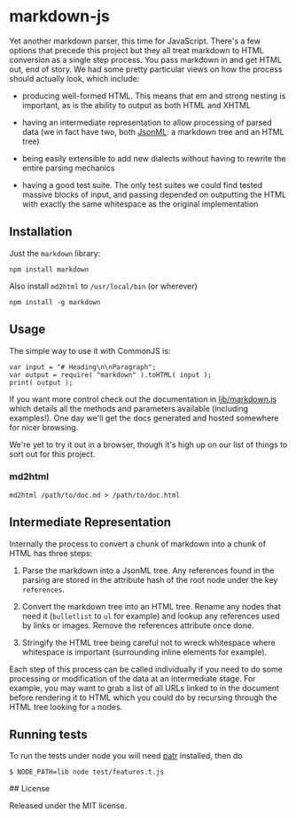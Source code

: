 markdown-js
===========

Yet another markdown parser, this time for JavaScript. There's a few
options that precede this project but they all treat markdown to HTML
conversion as a single step process. You pass markdown in and get HTML
out, end of story. We had some pretty particular views on how the
process should actually look, which include:

  * producing well-formed HTML. This means that em and strong nesting is
    important, as is the ability to output as both HTML and XHTML

  * having an intermediate representation to allow processing of parsed
    data (we in fact have two, both [JsonML]: a markdown tree and an
    HTML tree)

  * being easily extensible to add new dialects without having to
    rewrite the entire parsing mechanics

  * having a good test suite. The only test suites we could find tested
    massive blocks of input, and passing depended on outputting the HTML
    with exactly the same whitespace as the original implementation

[JsonML]: http://jsonml.org/ "JSON Markup Language"

## Installation

Just the `markdown` library:

    npm install markdown

Also install `md2html` to `/usr/local/bin` (or wherever)

    npm install -g markdown

## Usage

The simple way to use it with CommonJS is:

    var input = "# Heading\n\nParagraph";
    var output = require( "markdown" ).toHTML( input );
    print( output );

If you want more control check out the documentation in
[lib/markdown.js] which details all the methods and parameters
available (including examples!). One day we'll get the docs generated
and hosted somewhere for nicer browsing.

We're yet to try it out in a browser, though it's high up on our list of
things to sort out for this project.

### md2html

    md2html /path/to/doc.md > /path/to/doc.html

[lib/markdown.js]: http://github.com/evilstreak/markdown-js/blob/master/lib/markdown.js

## Intermediate Representation

Internally the process to convert a chunk of markdown into a chunk of
HTML has three steps:

 1. Parse the markdown into a JsonML tree. Any references found in the
    parsing are stored in the attribute hash of the root node under the
    key `references`.

 2. Convert the markdown tree into an HTML tree. Rename any nodes that
    need it (`bulletlist` to `ul` for example) and lookup any references
    used by links or images. Remove the references attribute once done.

 3. Stringify the HTML tree being careful not to wreck whitespace where
    whitespace is important (surrounding inline elements for example).

Each step of this process can be called individually if you need to do
some processing or modification of the data at an intermediate stage.
For example, you may want to grab a list of all URLs linked to in the
document before rendering it to HTML which you could do by recursing
through the HTML tree looking for `a` nodes.

## Running tests

To run the tests under node you will need [patr] installed, then do

    $ NODE_PATH=lib node test/features.t.js

[patr]: http://github.com/kriszyp/patr

## License

Released under the MIT license.
